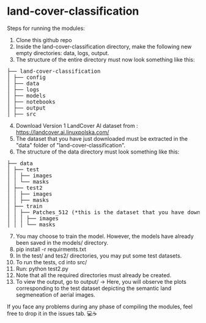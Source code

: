 # land-cover-classification
Steps for running the modules: 
1. Clone this github repo
2. Inside the land-cover-classification directory, make the following new empty directories: data, logs, output.
3. The structure of the entire directory must now look something like this:
<pre>
├── land-cover-classification
│ ├── config
│ ├── data
│ ├── logs
│ ├── models
│ ├── notebooks
│ ├── output
│ ├── src
</pre>
4. Download Version 1 LandCover AI dataset from : https://landcover.ai.linuxpolska.com/
5. The dataset that you have just downloaded must be extracted in the "data" folder of "land-cover-classification".
6. The structure of the data directory must look something like this:
<pre>
├── data
│ ├── test
│ │ ├── images
│ │ └── masks
│ ├── test2
│ │ ├── images
│ │ ├── masks
│ ├── train
│ │ ├── Patches_512 (*this is the dataset that you have downloaded)
│ │ │ ├── images
│ │ │ └── masks
</pre>
7. You may choose to train the model. However, the models have already been saved in the models/ directory.
8. pip install -r requirments.txt
9. In the test/ and tes2/ directories, you may put some test datasets.
10. To run the tests, cd into src/
11. Run: python test2.py
12. Note that all the required directories must already be created.
13. To view the output, go to output/ -> Here, you will observe the plots corresponding to the test dataset depicting the semantic land segmeneation of aerial images.

If you face any problems during any phase of compiling the modules, feel free to drop it in the issues tab. 💻☕

